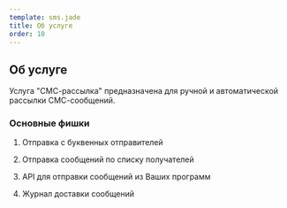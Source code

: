 ```yaml
--- 
template: sms.jade
title: Об услуге
order: 10
---
```


## Об услуге

Услуга "СМС-рассылка" предназначена для ручной и автоматической рассылки СМС-сообщений.

### Основные фишки

1. Отправка с буквенных отправителей

2. Отправка сообщений по списку получателей

3. API для отправки сообщений из Ваших программ

4. Журнал доставки сообщений
